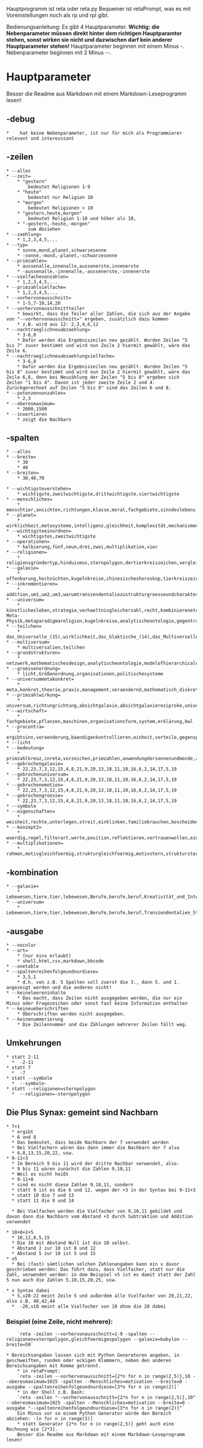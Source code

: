 Hauptprogramm ist reta oder reta.py
Bequemer ist retaPrompt, was es mit Voreinstellungen noch als rp und rpl gibt.

Bedienungsanleitung:
Es gibt 4 Hauptparameter.
**Wichtig: die Nebenparameter müssen direkt hinter dem richtigen Hauptparamter stehen, sonst wirken sie
nicht und dazwischen darf kein anderer Hauptparameter stehen!**
Hauptparameter beginnen mit einem Minus -.
Nebenparameter beginnen mit 2 Minus --.

# Hauptparameter
Besser die Readme aus Markdown mit einem Markdown-Leseprogramm lesen!

## -debug
    *    hat keine Nebenparameter, ist nur für mich als Programmierer relevant und interesssant

## -zeilen

    * --alles
    * --zeit=
        * "gestern"
            bedeutet Religionen 1-9
        * "heute"
            bedeutet nur Religion 10
        * "morgen"
            bedeutet Religionen > 10
        * "gestern,heute,morgen"
            bedeutet Religion 1-10 und höher als 10,
        * "-gestern,-heute,-morgen"
            zum Abziehen
    * --zaehlung=
        * 1,2,3,4,5,...
    * --typ=
        * sonne,mond,planet,schwarzesonne
        * -sonne,-mond,-planet,-schwarzesonne
    * --primzahlen=
        * aussenalle,innenalle,aussenerste,innenerste
        * -aussenalle,-innenalle,-aussenerste,-innenerste
    * --vielfachevonzahlen=
        * 1,2,3,4,5,...
    * --primzahlvielfache=
        * 1,2,3,4,5,...
    * --vorhervonausschnitt=
        * 1-5,7-10,14,20
    * --vorhervonausschnittteiler
        * bewirkt, dass die Teiler aller Zahlen, die sich aus der Angabe von "--vorhervonausschnitt=" ergeben, zusätzlich dazu kommen
        * z.B. wird aus 12: 2,3,4,6,12
    * --nachtraeglichneuabzaehlung=
        * 3-6,8
        * Dafür werden die Ergebniszeilen neu gezählt. Wurden Zeilen "5 bis 7" zuvor bestimmt und wird nun Zeile 2 hiermit gewählt, wäre das Zeile 6.
    * --nachtraeglichneuabzaehlungvielfache=
        * 3-6,8
        * Dafür werden die Ergebniszeilen neu gezählt. Wurden Zeilen "5 bis 8" zuvor bestimmt und wird nun Zeile 2 hiermit gewählt, wäre das Zeile 6,8, denn bei Neuzählung der Zeilen "5 bis 8" ergeben sich Zeilen "1 bis 4". Davon ist jeder zweite Zeile 2 und 4. Zurückgerechnet auf Zeilen "5 bis 8" sind das Zeilen 6 und 8.
    * --potenzenvonzahlen=
        * 2,3
    * --oberesmaximum=
        * 2000,1500
    * --invertieren
        * zeigt die Nachbarn

## -spalten

    * --alles
    * --breite=
        * 30
        * 40
    * --breiten=
        * 30,40,70
    
    * --wichtigsteverstehen= 
        * wichtigste,zweitwichtigste,drittwichtigste,viertwichtigste
    * --menschliches= 
        * menschtier,ansichten,richtungen,klasse,moral,fachgebiete,sinndeslebens,intelligenzprobleme,lebewesendenkweise,gegentranszendentalien,gleichheitfreiheit,emotionen,egoismus,wirkung,incel,irrationalezahlendurchwurzelbildung,dominierendesgeschlecht,liebe,glauben,angreifbarkeit,motive,positionen,bewusstsein,errungenschaften,evolutionärerwerbenundintelligenz,benoetigen,krankheit,alphabeta,anfuehrer,manipulation,berufe,lösungen,musik,ehrlich
    * --planet= 
        * wirklichkeit,metasysteme,intelligenz,gleichheit,komplexität,mechanismen
    * --wichtigsteeinordnen= 
        * wichtigstes,zweitwichtigste
    * --operationen= 
        * halbierung,fünf,neun,drei,zwei,multiplikation,vier
    * --religionen= 
        * religionsgründertyp,hinduismus,sternpolygon,dertierkreiszeichen,vergleich,messias,gleichförmigespolygon,vertreterhoehererkonzepte
    * --galaxie= 
        * offenbarung,hochzüchten,kugelnkreise,chinesischeshoroskop,tierkreiszeichen,thomasevangelium,analytischeontologie,innenaussenstrukur,modallogik,weltall
    * --inkrementieren= 
        * addition,um1,um2,um3,warumtranszendentaliezustrukturgroesseundcharakter,warumtranszendentaliegleichkomplexitaet
    * --universum= 
        * künstlichesleben,strategie,verhaeltnisgleicherzahl,recht,kombinierenetc,hochzüchten,Teilchen-Meta-Physik,metaparadigmareligion,kugelnkreise,analytischeontologie,gegentranszendentalien,systemsachen,transzendentalien,transzendentalienreziproke,netzwerk,warumtranszendentaliezustrukturgroesseundcharakter,kategorie,weltall,programmierparadigmen,geist,warumtranszendentaliegleichkomplexitaet,modelofhierarchicalcomplexity
    * --teilchen= 
        * das_Universelle_(15),wirklichkeit,das_Glaktische_(14),das_Multiverselle_(16),die_Tugendsortierung_(13_mit_14),die_Galaxie_Unterbereiche_(13),das_Gute_die_Richtung_(7),Raum_und_Dimensionen_(8)
    * --multiversum= 
        * multiversalien,teilchen
    * --grundstrukturen= 
        * netzwerk,mathematischesdesign,analytischeontologie,modelofhierarchicalcomplexity,Transzendentalien,bedingung,lebensbereiche,massnahmen,relativreziprokuniversell,universellerkomperativ,existenzialien,extremalien,erwartungen,leidenschaft,relativerzeitbetrag,zahlenvergleich,bestrebung,prinzipien,attraktionen,optimierung,themen,bedeutung,reziproke,achtung,zeit,absicht16,absicht17,absicht6,absicht7,bewusstheit,verhalten,energie,garben,nachvollziehen,empathie,absicht1/6,innerewerte,absicht10,geist,reflex,lust,paradigmen,wirklichkeit,rechnen,stimmung,klasse,ordnen,metasysteme,absicht1pro8,ziele,konkreta,gefuehle,abhaengigkeit,karte,fundament,positionen,vorstellungen,sollen,ansichten,verbundenheiten,absicht13,liebe,koalitionen,gegen_5,impulse,trieb,reflektion,zustaende
    * --groessenordnung= 
        * licht,Größenordnung,organisationen,politischesysteme
    * --universummetakonkret= 
        * meta,konkret,theorie,praxis,management,veraendernd,mathematisch_diskret,hinausgehend,unternehmen,wert,regieren,richtung
    * --primzahlwirkung= 
        * universum,richtungrichtung,absichtgalaxie,absichtgalaxiereziproke,universumreziproke,dagegengegentranszendentalie,neutralegegentranszendentalie
    * --wirtschaft= 
        * fachgebiete,pflanzen,maschinen,organisationsform,system,erklärung,bwl
    * --procontra= 
        * ergibtsinn,veraenderung,baendigenkontrollieren,einheit,vorteile,gegenspieler,nervig,pronutzen,gegenposition,hilfeerhalten,helfen,pro,nichtauskommen,nichtdagegen,keingegenteil,nichtdafuer,hilfenichtgebrauchen,nichthelfenkoennen,nichtabgeneigt,unmotivierbar,dagegen,gegenteil,harmonie,primzahlkreuz
    * --licht 
    * --bedeutung= 
        * primzahlkreuz,inreta,vorzeichen,primzahlen,anwendungdersonnenundmonde,zählungen,jura,vollkommenheit,gestirn,konjunktiv,mechanismen
    * --gebrochengalaxie= 
        * 22,23,7,3,12,15,4,8,21,9,20,13,18,11,10,16,6,2,14,17,5,19
    * --gebrochenuniversum= 
        * 22,23,7,3,12,15,4,8,21,9,20,13,18,11,10,16,6,2,14,17,5,19
    * --gebrochenemotion= 
        * 22,23,7,3,12,15,4,8,21,9,20,13,18,11,10,16,6,2,14,17,5,19
    * --gebrochengroesse= 
        * 22,23,7,3,12,15,4,8,21,9,20,13,18,11,10,16,6,2,14,17,5,19
    * --symbole 
    * --eigenschaften= 
        * weisheit,rechte,unterlegen,streit,einklinken,familiebrauchen,bescheiden,selbstsucht,wissenschaft,arschloch,liebe,selbstlos,eintönig,abgeneigt,ehrlich,tragweite,wertlos,familiaer,sanft,vereinenverbinden,aehnlich,gut,sinn,zeit,egalitaerautoritaer,meinungen,meinungsintelligenz,sittlichkeit,führung,durchleuchten,foerdern,überheblich,liebepolung,egoismus,geltung,gleich,ueberleben
    * --konzept2= 
        * wuerdig,regel,filterart,werte,position,reflektieren,vertrauenwollen,einrichten,toleranz
    * --multiplikationen= 
        * rahmen,motivgleichfoermig,strukturgleichfoermig,motivstern,strukturstern,motivgebrstern,strukgebrstern,motivgebrgleichf,strukgebrgleichf,beschrieben


## -kombination
    * --galaxie=
        * Lebewesen,tiere,tier,lebewesen,Berufe,berufe,beruf,Kreativität_und_Intelligenz,kreativität,intelligenz,kreativitaet,Liebe,liebe,Männer,männer,maenner,frauen,Persönlichkeit_evolutionär_erwerben,evolution,erwerben,persoenlichkeit,persönlichkeit,Religion,religion,religionen,Motive_Ziele,motivation,ziele,ziel,motive,Emotionen,emotionen,gefuehle,emotion,gefühl,gefühle,Personen,personen,berühmtheiten,beruehmtheiten,Wirtschaftssysteme,wirtschaftssystem,wirtschaftssysteme,kombinierteswirtschaftssystem,kombiniertewirtschaftssysteme,Eigentum_und_Besitz
    * --universum=
        * Lebewesen,tiere,tier,lebewesen,Berufe,berufe,beruf,Transzendentalien_Strukturalien,transzendenz,transzendentalien,strukturalien,alien,Primzahlkreuz,leibnitz,primzahlkreuz,Persönlichkeit_evolutionär_erwerben,evolution,erwerben,persoenlichkeit,persönlichkeit,Religion,religion,religionen,Motive_Ziele,motivation,motive,ziele,ziel,analytische_Ontologie,analytischeontologie,ontologie,Personen,personen,berühmtheiten,beruehmtheiten,Mechanismen_der_Zuechtung,mechanismen,wesen,zuechten,züchten,Gegentranszendentalien,gegentranszendentalien,gegenstrukturalien,Maschinen,maschinen,geräte,geraete,Geist,geist,Bewusstsein,bewusstsein


## -ausgabe
    * --nocolor
    * --art=
        * (nur eins erlaubt)
        * shell,html,csv,markdown,bbcode
    * --onetable
    * --spaltenreihenfolgeundnurdiese=
        * 3,5,1
        * d.h. von z.B. 5 Spalten soll zuerst die 3., dann 5. und 1. angezeigt werden und die anderen nicht!
    * --keineleereninhalte
        * Das macht, dass Zeilen nicht ausgegeben werden, die nur ein Minus oder Fragezeichen oder sonst fast keine Information enthalten
    * --keineueberschriften
        * Überschriften werden nicht ausgegeben.
    * --keinenummerierung
        * Die Zeilennummer und die Zählungen mehrerer Zeilen fällt weg.


## Umkehrungen
    * statt 2-11
      *  -2-11
    * statt 7
      *  -7
    * statt --symbole
      *  --symbole-
    * statt --religionen=sternpolygon
      *  --religionen=-sternpolygon

## Die Plus Synax: gemeint sind Nachbarn
    * 7+1
      * ergibt
      * 6 und 8
      * Das bedeutet, dass beide Nachbarn der 7 verwendet werden
      * Bei Vielfachern wären das dann immer die Nachbarn der 7 also
      * 6,8,13,15,20,22, usw.
    * 9-11+3
      * Im Bereich 9 bis 11 wird der dritte Nachbar verwendet, also:
      * 9 bis 11 wären zunächst die Zahlen 9,10,11
      * Weil es nicht heißt
      * 9-11+0
      * sind es nicht diese Zahlen 9,10,11, sondern
      * statt 9 ist es die 6 und 12, wegen der +3 in der Syntax bei 9-11+3
      * statt 10 die 7 und 13
      * statt 11 die 8 und 14

      * Bei Vielfachen werden die Vielfacher von 9,10,11 gebildet und davon dann die Nachbarn vom Abstand +3 durch Subtraktion und Addition verwendet

    * 10+0+2+5
      * 10,12,8,5,15
      * Die 10 mit Abstand Null ist die 10 selbst.
      * Abstand 2 zur 10 ist 8 und 12
      * Abstand 5 zur 10 ist 5 und 15
    * v5
      * Bei (fast) sämtlichen solchen Zahlenangaben kann ein v davor geschrieben werden: Das führt dazu, dass Vielfacher, statt nur die Zahl, verwendet werden: in dem Beispiel v5 ist es damit statt der Zahl 5 nun auch die Zahlen 5,10,15,20,25, usw.

    * v Syntax dabei
      * 5,v20-22 meint Zeile 5 und außerdem alle Vielfacher von 20,21,22, also z.B. 40,42,44
      *  -20,v10 meint alle Vielfacher von 10 ohne die 20 dabei

### Beispiel (eine Zeile, nicht mehrere):
        `reta -zeilen --vorhervonausschnitt=1-9 -spalten --religionen=sternpolygon,gleichfoermigespolygon --galaxie=babylon --breite=50`

    * Bereichsangaben lassen sich mit Python Generatoren angeben, in geschweiften, runden oder eckigen Klammern, neben den anderen Bereichsangaben mit Komma getrennt.
        * in retaPrompt:
        `reta -zeilen --vorhervonausschnitt={2*n for n in range(2,5)},10 --oberesmaximum=1025 -spalten --Menschliches=motivation --breite=0 -ausgabe --spaltenreihenfolgeundnurdiese=[3*n for n in range(2)]`
        * in der Shell z.B. Bash:
        `reta -zeilen "--vorhervonausschnitt={2*n for n in range(2,5)},10" --oberesmaximum=1025 -spalten --Menschliches=motivation --breite=0 -ausgabe "--spaltenreihenfolgeundnurdiese=[3*n for n in range(2)]"`
        Ein Minus vor so einem Python Generator würde den Bereich abziehen: -[n for n in range(3)]
        * statt Generator {2*n for n in range(2,5)} geht auch eine Rechnung wie [2*3].
        Besser die Readme aus Markdown mit einem Markdown-Leseprogramm lesen!
